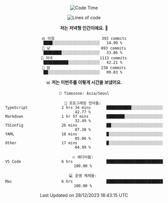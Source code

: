 <div align='center'>
 
<!--START_SECTION:waka-->
![Code Time](http://img.shields.io/badge/Code%20Time-3%2C229%20hrs%2040%20mins-blue)

![Lines of code](https://img.shields.io/badge/%EC%A0%80%EB%8A%94%20%EC%97%AC%ED%83%9C%EA%B9%8C%EC%A7%80%20-1.3%20million%20%EC%A4%84%EC%9D%98%20%EC%BD%94%EB%93%9C%EB%A5%BC%20%EC%9E%91%EC%84%B1%ED%96%88%EC%96%B4%EC%9A%94.-blue)

**저는 저녁형 인간이에요. 🦉** 

```text
🌞 아침                     393 commits         ████░░░░░░░░░░░░░░░░░░░░░   14.90 % 
🌆 낮　                     893 commits         ████████░░░░░░░░░░░░░░░░░   33.86 % 
🌃 저녁                     1113 commits        ███████████░░░░░░░░░░░░░░   42.21 % 
🌙 밤　                     238 commits         ██░░░░░░░░░░░░░░░░░░░░░░░   09.03 % 
```


📊 **저는 이번주를 이렇게 시간을 보냈어요.** 

```text
🕑︎ Timezone: Asia/Seoul

💬 프로그래밍 언어들: 
TypeScript               2 hrs 34 mins       ███████████░░░░░░░░░░░░░░   42.77 % 
Markdown                 1 hr 57 mins        ████████░░░░░░░░░░░░░░░░░   32.49 % 
TSConfig                 26 mins             ██░░░░░░░░░░░░░░░░░░░░░░░   07.30 % 
YAML                     18 mins             █░░░░░░░░░░░░░░░░░░░░░░░░   05.06 % 
Other                    17 mins             █░░░░░░░░░░░░░░░░░░░░░░░░   04.99 % 

🔥 에디터들: 
VS Code                  6 hrs               █████████████████████████   100.00 % 

💻 운영 체제들: 
Mac                      6 hrs               █████████████████████████   100.00 % 
```


 Last Updated on 28/12/2023 18:43:15 UTC
<!--END_SECTION:waka-->
 </div>
<!---
Emewjin/Emewjin is a ✨ special ✨ repository because its `README.md` (this file) appears on your GitHub profile.
You can click the Preview link to take a look at your changes.
--->
